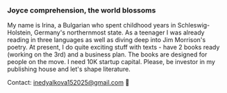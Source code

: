 ### Joyce comprehension, the world blossoms

My name is Irina, a Bulgarian who spent childhood years in Schleswig-Holstein, Germany's northernmost state. As a teenager I was already reading in three languages as well as diving deep into Jim Morrison's poetry. At present, I do quite exciting stuff with texts - have 2 books ready (working on the 3rd) and a business plan. The books are designed for people on the move. I need 10K startup capital. Please, be investor in my publishing house and let's shape literature.

Contact: inedyalkova152025@gmail.com 📨
